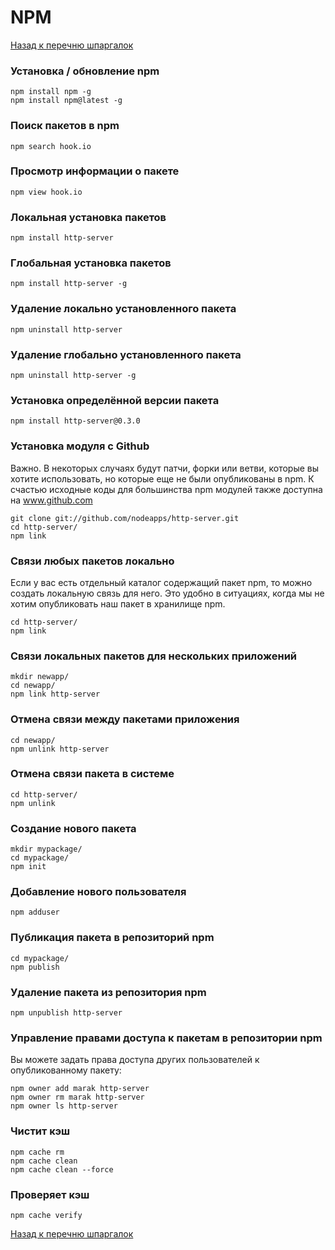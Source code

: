 # NPM
[Назад к перечню шпаргалок](https://teratron.github.io/cheatsheet/)

### Установка / обновление npm
    npm install npm -g
    npm install npm@latest -g

### Поиск пакетов в npm
    npm search hook.io

### Просмотр информации о пакете

    npm view hook.io

### Локальная установка пакетов
    npm install http-server

### Глобальная установка пакетов

    npm install http-server -g

### Удаление локально установленного пакета
    npm uninstall http-server

### Удаление глобально установленного пакета
    npm uninstall http-server -g

### Установка определённой версии пакета
    npm install http-server@0.3.0

### Установка модуля с Github
Важно. В некоторых случаях будут патчи, форки или ветви, которые вы хотите использовать, но которые еще не были опубликованы в npm. К счастью исходные коды для большинства npm модулей также доступна на www.github.com

    git clone git://github.com/nodeapps/http-server.git
    cd http-server/
    npm link

### Связи любых пакетов локально
Если у вас есть отдельный каталог содержащий пакет npm, то можно создать локальную связь для него. Это удобно в ситуациях, когда мы не хотим опубликовать наш пакет в хранилище npm.

    cd http-server/
    npm link

### Связи локальных пакетов для нескольких приложений
    mkdir newapp/
    cd newapp/
    npm link http-server

### Отмена связи между пакетами приложения
    cd newapp/
    npm unlink http-server

### Отмена связи пакета в системе

    cd http-server/
    npm unlink

### Создание нового пакета
    mkdir mypackage/
    cd mypackage/
    npm init

### Добавление нового пользователя
    npm adduser

### Публикация пакета в репозиторий npm
    cd mypackage/
    npm publish

### Удаление пакета из репозитория npm
    npm unpublish http-server

### Управление правами доступа к пакетам в репозитории npm
Вы можете задать права доступа других пользователей к опубликованному пакету:

    npm owner add marak http-server
    npm owner rm marak http-server
    npm owner ls http-server

### Чистит кэш
    npm cache rm
    npm cache clean
    npm cache clean --force

### Проверяет кэш
    npm cache verify

[Назад к перечню шпаргалок](https://teratron.github.io/cheatsheet/)
